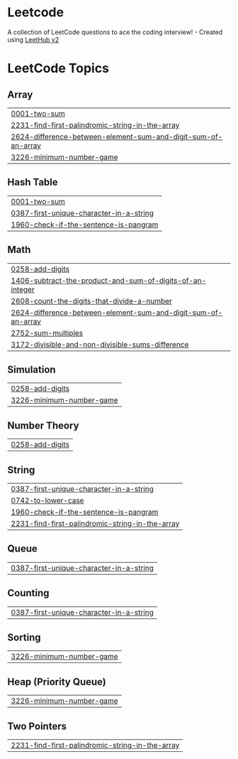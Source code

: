 # Leetcode
A collection of LeetCode questions to ace the coding interview! - Created using [LeetHub v2](https://github.com/arunbhardwaj/LeetHub-2.0)

<!---LeetCode Topics Start-->
# LeetCode Topics
## Array
|  |
| ------- |
| [0001-two-sum](https://github.com/Umapathy-12/Leetcode/tree/master/0001-two-sum) |
| [2231-find-first-palindromic-string-in-the-array](https://github.com/Umapathy-12/Leetcode/tree/master/2231-find-first-palindromic-string-in-the-array) |
| [2624-difference-between-element-sum-and-digit-sum-of-an-array](https://github.com/Umapathy-12/Leetcode/tree/master/2624-difference-between-element-sum-and-digit-sum-of-an-array) |
| [3226-minimum-number-game](https://github.com/Umapathy-12/Leetcode/tree/master/3226-minimum-number-game) |
## Hash Table
|  |
| ------- |
| [0001-two-sum](https://github.com/Umapathy-12/Leetcode/tree/master/0001-two-sum) |
| [0387-first-unique-character-in-a-string](https://github.com/Umapathy-12/Leetcode/tree/master/0387-first-unique-character-in-a-string) |
| [1960-check-if-the-sentence-is-pangram](https://github.com/Umapathy-12/Leetcode/tree/master/1960-check-if-the-sentence-is-pangram) |
## Math
|  |
| ------- |
| [0258-add-digits](https://github.com/Umapathy-12/Leetcode/tree/master/0258-add-digits) |
| [1406-subtract-the-product-and-sum-of-digits-of-an-integer](https://github.com/Umapathy-12/Leetcode/tree/master/1406-subtract-the-product-and-sum-of-digits-of-an-integer) |
| [2608-count-the-digits-that-divide-a-number](https://github.com/Umapathy-12/Leetcode/tree/master/2608-count-the-digits-that-divide-a-number) |
| [2624-difference-between-element-sum-and-digit-sum-of-an-array](https://github.com/Umapathy-12/Leetcode/tree/master/2624-difference-between-element-sum-and-digit-sum-of-an-array) |
| [2752-sum-multiples](https://github.com/Umapathy-12/Leetcode/tree/master/2752-sum-multiples) |
| [3172-divisible-and-non-divisible-sums-difference](https://github.com/Umapathy-12/Leetcode/tree/master/3172-divisible-and-non-divisible-sums-difference) |
## Simulation
|  |
| ------- |
| [0258-add-digits](https://github.com/Umapathy-12/Leetcode/tree/master/0258-add-digits) |
| [3226-minimum-number-game](https://github.com/Umapathy-12/Leetcode/tree/master/3226-minimum-number-game) |
## Number Theory
|  |
| ------- |
| [0258-add-digits](https://github.com/Umapathy-12/Leetcode/tree/master/0258-add-digits) |
## String
|  |
| ------- |
| [0387-first-unique-character-in-a-string](https://github.com/Umapathy-12/Leetcode/tree/master/0387-first-unique-character-in-a-string) |
| [0742-to-lower-case](https://github.com/Umapathy-12/Leetcode/tree/master/0742-to-lower-case) |
| [1960-check-if-the-sentence-is-pangram](https://github.com/Umapathy-12/Leetcode/tree/master/1960-check-if-the-sentence-is-pangram) |
| [2231-find-first-palindromic-string-in-the-array](https://github.com/Umapathy-12/Leetcode/tree/master/2231-find-first-palindromic-string-in-the-array) |
## Queue
|  |
| ------- |
| [0387-first-unique-character-in-a-string](https://github.com/Umapathy-12/Leetcode/tree/master/0387-first-unique-character-in-a-string) |
## Counting
|  |
| ------- |
| [0387-first-unique-character-in-a-string](https://github.com/Umapathy-12/Leetcode/tree/master/0387-first-unique-character-in-a-string) |
## Sorting
|  |
| ------- |
| [3226-minimum-number-game](https://github.com/Umapathy-12/Leetcode/tree/master/3226-minimum-number-game) |
## Heap (Priority Queue)
|  |
| ------- |
| [3226-minimum-number-game](https://github.com/Umapathy-12/Leetcode/tree/master/3226-minimum-number-game) |
## Two Pointers
|  |
| ------- |
| [2231-find-first-palindromic-string-in-the-array](https://github.com/Umapathy-12/Leetcode/tree/master/2231-find-first-palindromic-string-in-the-array) |
<!---LeetCode Topics End-->
